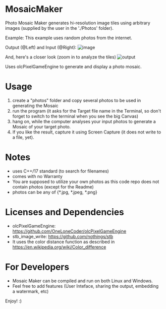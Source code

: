 # MosaicMaker
Photo Mosaic Maker generates hi-resolution image tiles using arbitrary images (supplied by the user in the './Photos' folder).

Example:
This example uses random photos from the internet.

Output (@Left) and Input (@Right):
![image](https://user-images.githubusercontent.com/8074474/165599969-79b18be9-ebbb-408c-9c06-fbf33d6db463.png)


And, here's a closer look (zoom in to analyze the tiles)
![output](https://user-images.githubusercontent.com/8074474/165600047-2c24fb45-ddb0-46f0-8021-5ebc53a1f9f8.png)

Uses olcPixelGameEngine to generate and display a photo mosaic.

# Usage
1. create a "photos" folder and copy several photos to be used in generating the Mosaic
2. run the program (it asks for the Target file name in the Terminal, so don't forget to switch to the terminal when you see the big Canvas)
3. hang on, while the computer analyses your input photos to generate a Mosaic of your target photo.
4. If you like the result, capture it using Screen Capture (it does not write to a file, yet).

# Notes
* uses C++/17 standard (to search for filenames)
* comes with no Warranty
* You are supposed to utilize your own photos as this code repo does not contain photos (except for the Readme)
* photos can be any of {*.jpg, *.jpeg, *.png}

# Licenses and Dependencies
* olcPixelGameEngine: https://github.com/OneLoneCoder/olcPixelGameEngine
* stb_image_write: https://github.com/nothings/stb
* It uses the color distance function as described in https://en.wikipedia.org/wiki/Color_difference

# For Developers
* Mosaic Maker can be compiled and run on both Linux and Windows.
* Feel free to add features (User Inteface, sharing the output, embedding a watermark, etc)


Enjoy! :)

